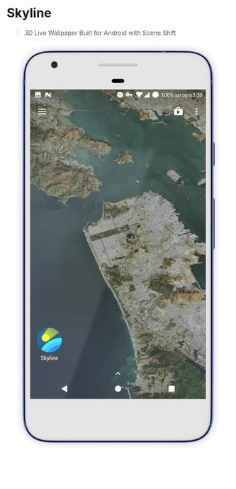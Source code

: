 # Skyline
<!--{h1:.massive-header.-with-tagline}-->

> 3D Live Wallpaper Built for Android with Scene Shift

![](docs/images/skyline_pixel_front.jpg)

